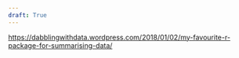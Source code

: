 ```yaml
---
draft: True
---
```


https://dabblingwithdata.wordpress.com/2018/01/02/my-favourite-r-package-for-summarising-data/